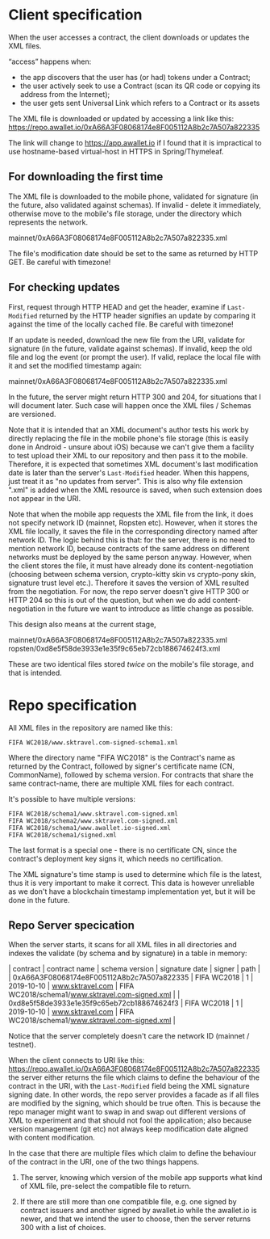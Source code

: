 # Client specification #

When the user accesses a contract, the client downloads or updates the XML files.

“access” happens when:
- the app discovers that the user has (or had) tokens under a Contract;
- the user actively seek to use a Contract (scan its QR code or copying its address from the Internet);
- the user gets sent Universal Link which refers to a Contract or its assets

The XML file is downloaded or updated by accessing a link like this:
https://repo.awallet.io/0xA66A3F08068174e8F005112A8b2c7A507a822335

The link will change to https://app.awallet.io if I found that it is impractical to use hostname-based virtual-host in HTTPS in Spring/Thymeleaf.

## For downloading the first time ##

The XML file is downloaded to the mobile phone, validated for signature (in the future, also validated against schemas). If invalid - delete it immediately, otherwise move to the mobile's file storage, under the directory which represents the network.

mainnet/0xA66A3F08068174e8F005112A8b2c7A507a822335.xml

The file's modification date should be set to the same as returned by HTTP GET. Be careful with timezone!

## For checking updates ##

First, request through HTTP HEAD and get the header, examine if `Last-Modified` returned by the HTTP header signifies an update by comparing it against the time of the locally cached file. Be careful with timezone!

If an update is needed, download the new file from the URI, validate for signature (in the future, validate against schemas). If invalid, keep the old file and log the event (or prompt the user). If valid, replace the local file with it and set the modified timestamp again:

mainnet/0xA66A3F08068174e8F005112A8b2c7A507a822335.xml

In the future, the server might return HTTP 300 and 204, for situations that I will document later. Such case will happen once the XML files / Schemas are versioned.

Note that it is intended that an XML document's author tests his work by directly replacing the file in the mobile phone's file storage (this is easily done in Android - unsure about iOS) because we can't give them a facility to test upload their XML to our repository and then pass it to the mobile. Therefore, it is expected that sometimes XML document's last modification date is later than the server's `Last-Modified` header. When this happens, just treat it as "no updates from server". This is also why file extension ".xml" is added when the XML resource is saved, when such extension does not appear in the URI.

Note that when the mobile app requests the XML file from the link, it does not specify network ID (mainnet, Ropsten etc). However, when it stores the XML file locally, it saves the file in the corresponding directory named after network ID. The logic behind this is that: for the server, there is no need to mention network ID, because contracts of the same address on different networks must be deployed by the same person anyway. However, when the client stores the file, it must have already done its content-negotiation (choosing between schema version, crypto-kitty skin vs crypto-pony skin, signature trust level etc.). Therefore it saves the version of XML resulted from the negotiation. For now, the repo server doesn't give HTTP 300 or HTTP 204 so this is out of the question, but when we do add content-negotiation in the future we want to introduce as little change as possible.

This design also means at the current stage, 

mainnet/0xA66A3F08068174e8F005112A8b2c7A507a822335.xml
ropsten/0xd8e5f58de3933e1e35f9c65eb72cb188674624f3.xml

These are two identical files stored *twice* on the mobile's file storage, and that is intended.

# Repo specification #

All XML files in the repository are named like this:

    FIFA WC2018/www.sktravel.com-signed-schema1.xml

Where the directory name "FIFA WC2018" is the Contract's name as returned by the Contract, followed by signer's certificate name (CN, CommonName), followed by schema version. For contracts that share the same contract-name, there are multiple XML files for each contract.

It's possible to have multiple versions:

    FIFA WC2018/schema1/www.sktravel.com-signed.xml
    FIFA WC2018/schema2/www.sktravel.com-signed.xml
    FIFA WC2018/schema1/www.awallet.io-signed.xml
    FIFA WC2018/schema1/signed.xml

The last format is a special one - there is no certificate CN, since the contract's deployment key signs it, which needs no certification.

The XML signature's time stamp is used to determine which file is the latest, thus it is very important to make it correct. This data is however unreliable as we don't have a blockchain timestamp implementation yet, but it will be done in the future.

## Repo Server specication ##

When the server starts, it scans for all XML files in all directories and indexes the validate (by schema and by signature) in a table in memory:

| contract | contract name | schema version | signature date | signer | path |
| 0xA66A3F08068174e8F005112A8b2c7A507a822335 | FIFA WC2018 | 1 | 2019-10-10 | www.sktravel.com | FIFA WC2018/schema1/www.sktravel.com-signed.xml |
| 0xd8e5f58de3933e1e35f9c65eb72cb188674624f3 | FIFA WC2018 | 1 | 2019-10-10 | www.sktravel.com | FIFA WC2018/schema1/www.sktravel.com-signed.xml |

Notice that the server completely doesn't care the network ID (mainnet / testnet).

When the client connects to URI like this:
https://repo.awallet.io/0xA66A3F08068174e8F005112A8b2c7A507a822335
the server either returns the file which claims to define the behaviour of the contract in the URI, with the `Last-Modified` field being the XML signature signing date. In other words, the repo server provides a facade as if all files are modified by the signing, which should be true often. This is because the repo manager might want to swap in and swap out different versions of XML to experiment and that should not fool the application; also because version management (git etc) not always keep modification date aligned with content modification.

In the case that there are multiple files which claim to define the behaviour of the contract in the URI, one of the two things happens.

1. The server, knowing which version of the mobile app supports what kind of XML file, pre-select the compatible file to return.

2. If there are still more than one compatible file, e.g. one signed by contract issuers and another signed by awallet.io while the awallet.io is newer, and that we intend the user to choose, then the server returns 300 with a list of choices.
